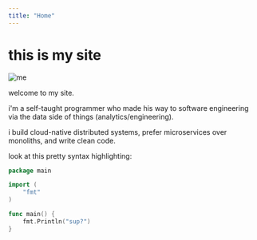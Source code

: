 ```yaml
---
title: "Home"
---
```


# this is my site

![me](/images/me.jpg)

welcome to my site.

i'm a self-taught programmer who made his way to software engineering via the data side of things (analytics/engineering).

i build cloud-native distributed systems, prefer microservices over monoliths, and write clean code.

look at this pretty syntax highlighting:

```go
package main

import (
    "fmt"
)

func main() {
    fmt.Println("sup?")
}
```
